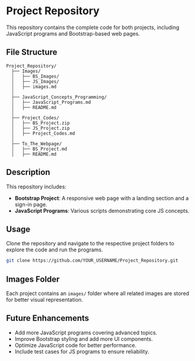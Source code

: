 # Project Repository

This repository contains the complete code for both projects, including JavaScript programs and Bootstrap-based web pages.

## File Structure
```
Project_Repository/
  ├── Images/
  │   ├── BS_Images/
  │   ├── JS_Images/
  │   ├── images.md
  │
  ├── JavaScript_Concepts_Programming/
  │   ├── JavaScript_Programs.md
  │   ├── README.md
  │
  ├── Project_Codes/
  │   ├── BS_Project.zip
  │   ├── JS_Project.zip
  │   ├── Project_Codes.md
  │
  ├── To_The_Webpage/
  │   ├── BS_Project.md
  │   ├── README.md
```

## Description
This repository includes:
- **Bootstrap Project**: A responsive web page with a landing section and a sign-in page.
- **JavaScript Programs**: Various scripts demonstrating core JS concepts.

## Usage
Clone the repository and navigate to the respective project folders to explore the code and run the programs.
```bash
git clone https://github.com/YOUR_USERNAME/Project_Repository.git
```

## Images Folder
Each project contains an `images/` folder where all related images are stored for better visual representation.

## Future Enhancements
- Add more JavaScript programs covering advanced topics.
- Improve Bootstrap styling and add more UI components.
- Optimize JavaScript code for better performance.
- Include test cases for JS programs to ensure reliability.

